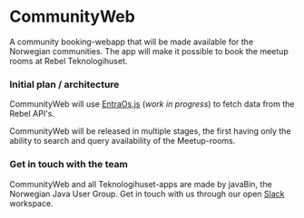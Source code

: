 # CommunityWeb

A community booking-webapp that will be made available for the Norwegian communities. The app will make it possible to book the meetup rooms at Rebel Teknologihuset.

### Initial plan / architecture

CommunityWeb will use [EntraOs.js](https://github.com/Teknologihuset/entraos-js) (_work in progress_) to fetch data from the Rebel API's.

CommunityWeb will be released in multiple stages, the first having only the ability to search and query availability of the Meetup-rooms.

### Get in touch with the team

CommunityWeb and all Teknologihuset-apps are made by javaBin, the Norwegian Java User Group. Get in touch with us through our open [Slack](javabin.slack.com) workspace.
